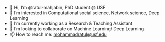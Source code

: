 - 👋 Hi, I’m @ratul-mahjabin, PhD student @ USF
- 👀 I’m interested in Computational social science, Network science, Deep Learning
- 🌱 I’m currently working as a Research & Teaching Assistant
- 💞️ I’m looking to collaborate on Machine Learning/ Deep Learning
- 📫 How to reach me: mohammadratul@usf.edu

<!---
ratul-mahjabin/ratul-mahjabin is a ✨ special ✨ repository because its `README.md` (this file) appears on your GitHub profile.
You can click the Preview link to take a look at your changes.
--->
